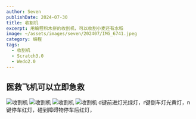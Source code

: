 ```yaml
---
author: Seven
publishDate: 2024-07-30
title: 收割机
excerpt: 用编程积木拼的收割机，可以收割小麦还有水稻
image: ~/assets/images/seven/202407/IMG_6741.jpeg
category: 编程
tags:
  - 收割机
  - Scratch3.0
  - Wedo2.0
---
```


## 医救飞机可以立即急救

![收割机](~/assets/images/seven/202407/IMG_6738.jpeg)
![收割机](~/assets/images/seven/202407/IMG_6739.jpeg)
![收割机](~/assets/images/seven/202407/IMG_6740.jpeg)
![收割机](~/assets/images/seven/202407/sgj.png)
d键前进灯光绿灯，r键倒车灯光黄灯，n键停车红灯，碰到障碍物停车后红灯，